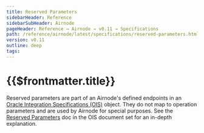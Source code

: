 ```yaml
---
title: Reserved Parameters
sidebarHeader: Reference
sidebarSubHeader: Airnode
pageHeader: Reference → Airnode → v0.11 → Specifications
path: /reference/airnode/latest/specifications/reserved-parameters.html
version: v0.11
outline: deep
tags:
---
```


<VersionWarning/>

<PageHeader/>

<SearchHighlight/>

# {{$frontmatter.title}}

Reserved parameters are part of an Airnode's defined endpoints in an
[Oracle Integration Specifications (OIS)](/reference/ois/latest/) object. They
do not map to operation parameters and are used by Airnode for special purposes.
See the [Reserved Parameters](/reference/ois/latest/reserved-parameters.md) doc
in the OIS document set for an in-depth explanation.
